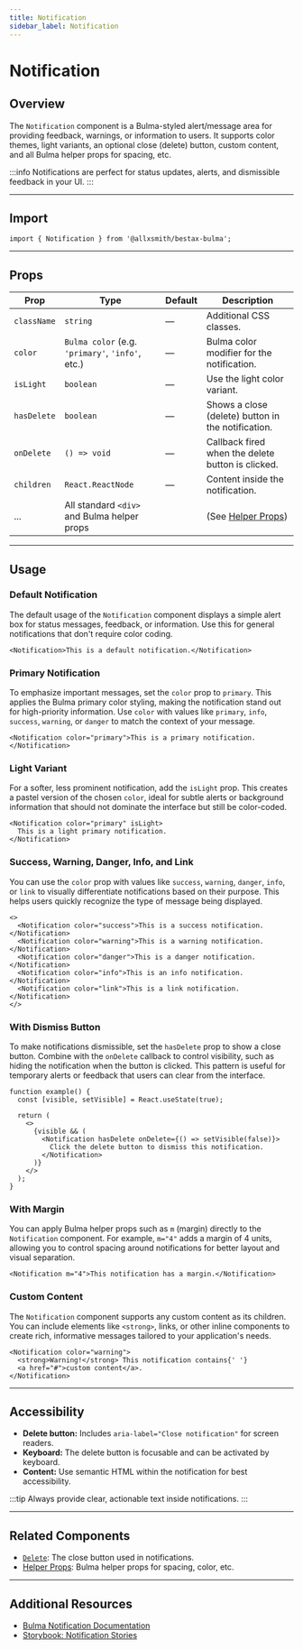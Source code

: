 ```yaml
---
title: Notification
sidebar_label: Notification
---
```


# Notification

## Overview

The `Notification` component is a Bulma-styled alert/message area for providing feedback, warnings, or information to users. It supports color themes, light variants, an optional close (delete) button, custom content, and all Bulma helper props for spacing, etc.

:::info
Notifications are perfect for status updates, alerts, and dismissible feedback in your UI.
:::

---

## Import

```tsx
import { Notification } from '@allxsmith/bestax-bulma';
```

---

## Props

| Prop        | Type                                             | Default | Description                                        |
| ----------- | ------------------------------------------------ | ------- | -------------------------------------------------- |
| `className` | `string`                                         | —       | Additional CSS classes.                            |
| `color`     | `Bulma color` (e.g. `'primary'`, `'info'`, etc.) | —       | Bulma color modifier for the notification.         |
| `isLight`   | `boolean`                                        | —       | Use the light color variant.                       |
| `hasDelete` | `boolean`                                        | —       | Shows a close (delete) button in the notification. |
| `onDelete`  | `() => void`                                     | —       | Callback fired when the delete button is clicked.  |
| `children`  | `React.ReactNode`                                | —       | Content inside the notification.                   |
| ...         | All standard `<div>` and Bulma helper props      |         | (See [Helper Props](../helpers/usebulmaclasses))   |

---

## Usage

### Default Notification

The default usage of the `Notification` component displays a simple alert box for status messages, feedback, or information. Use this for general notifications that don't require color coding.

```tsx live
<Notification>This is a default notification.</Notification>
```

### Primary Notification

To emphasize important messages, set the `color` prop to `primary`. This applies the Bulma primary color styling, making the notification stand out for high-priority information. Use `color` with values like `primary`, `info`, `success`, `warning`, or `danger` to match the context of your message.

```tsx live
<Notification color="primary">This is a primary notification.</Notification>
```

### Light Variant

For a softer, less prominent notification, add the `isLight` prop. This creates a pastel version of the chosen `color`, ideal for subtle alerts or background information that should not dominate the interface but still be color-coded.

```tsx live
<Notification color="primary" isLight>
  This is a light primary notification.
</Notification>
```

### Success, Warning, Danger, Info, and Link

You can use the `color` prop with values like `success`, `warning`, `danger`, `info`, or `link` to visually differentiate notifications based on their purpose. This helps users quickly recognize the type of message being displayed.

```tsx live
<>
  <Notification color="success">This is a success notification.</Notification>
  <Notification color="warning">This is a warning notification.</Notification>
  <Notification color="danger">This is a danger notification.</Notification>
  <Notification color="info">This is an info notification.</Notification>
  <Notification color="link">This is a link notification.</Notification>
</>
```

### With Dismiss Button

To make notifications dismissible, set the `hasDelete` prop to show a close button. Combine with the `onDelete` callback to control visibility, such as hiding the notification when the button is clicked. This pattern is useful for temporary alerts or feedback that users can clear from the interface.

```tsx live
function example() {
  const [visible, setVisible] = React.useState(true);

  return (
    <>
      {visible && (
        <Notification hasDelete onDelete={() => setVisible(false)}>
          Click the delete button to dismiss this notification.
        </Notification>
      )}
    </>
  );
}
```

### With Margin

You can apply Bulma helper props such as `m` (margin) directly to the `Notification` component. For example, `m="4"` adds a margin of 4 units, allowing you to control spacing around notifications for better layout and visual separation.

```tsx live
<Notification m="4">This notification has a margin.</Notification>
```

### Custom Content

The `Notification` component supports any custom content as its children. You can include elements like `<strong>`, links, or other inline components to create rich, informative messages tailored to your application's needs.

```tsx live
<Notification color="warning">
  <strong>Warning!</strong> This notification contains{' '}
  <a href="#">custom content</a>.
</Notification>
```

---

## Accessibility

- **Delete button:** Includes `aria-label="Close notification"` for screen readers.
- **Keyboard:** The delete button is focusable and can be activated by keyboard.
- **Content:** Use semantic HTML within the notification for best accessibility.

:::tip
Always provide clear, actionable text inside notifications.
:::

---

## Related Components

- [`Delete`](./delete.md): The close button used in notifications.
- [Helper Props](../helpers/usebulmaclasses.md): Bulma helper props for spacing, color, etc.

---

## Additional Resources

- [Bulma Notification Documentation](https://bulma.io/documentation/elements/notification/)
- [Storybook: Notification Stories](https://bestax.cc/storybook/?path=/story/elements-notification--default)
